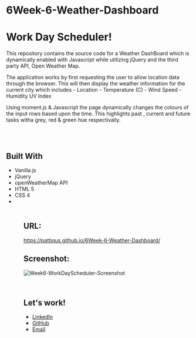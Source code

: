 # 6Week-6-Weather-Dashboard
<h1>Work Day Scheduler!</h1>
<body>
This repository contains the source code for a Weather DashBoard which is dynamically enabled with Javascript while utilizing jQuery and the third party API, Open Weather Map.

The application works by first requesting the user to allow location data through the browser. This will then display the weather information for the current city which includes
    - Location
    - Temperature (C)
    - Wind Speed
    - Humidity
    UV Index

Using moment.js & Javascript the page dynamically changes the colours of the input rows based upon the time. This highlights past , current and future tasks witha  grey, red & green hue respectivally.

<br/>
<br/>

<h2>Built With</h2>
<ul>
    <li>Vanilla.js</li>
    <li>jQuery</li>
    <li>openWeatherMap API</li>
    <li>HTML 5</li>
    <li>CSS 4</li>
    <li>
<ul>

<br/>
<h2>URL:</h2>

https://pattiqus.github.io/6Week-6-Weather-Dashboard/

<h2>Screenshot:</h2>

![Week6-WorkDayScheduler-Screenshot](/assets/images/6Week6-weatherDashboard-Screenshot.JPG)

</br>

<h2>Let's work!</h2>
<ul>
    <li><a href = https://www.linkedin.com/in/patrick-brown-52553410a>LinkedIn</li>
    <li><a href = https://github.com/Pattiqus>GitHub</li>
    <li><a href = Patticus.tv@gmail.com>Email</li>
</ul>